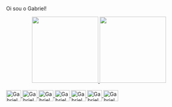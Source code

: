 Oi sou o Gabriel!

<div align="center">
  <a href="https://github.com/Gabriel-Barth">  
<img height="180em" src="https://github-readme-stats.vercel.app/api?username=Gabriel-Barth&show_icons=true&theme=tokyonight&include_all_commits=true&count_private=true">
  <img height="180em" src="https://github-readme-stats.vercel.app/api/top-langs/?username=Gabriel-Barth&layout=compact&langs_count=7&theme=tokyonight">
</div>
<div style="display: inline_block"><br>
  <img align="center" alt="Gabriel_c#" height="30" width="40" src="https://cdn.jsdelivr.net/gh/devicons/devicon/icons/csharp/csharp-original.svg">
    <img align="center" alt="Gabriel_Sass" height="30" width="40" src="https://cdn.jsdelivr.net/gh/devicons/devicon/icons/sass/sass-original.svg" >
  <img align="center" alt="Gabriel_node" height="30" width="40" src="https://cdn.jsdelivr.net/gh/devicons/devicon/icons/nodejs/nodejs-original.svg" >
  <img align="center" alt="Gabriel_Js" height="30" width="40" src= "https://cdn.jsdelivr.net/gh/devicons/devicon/icons/javascript/javascript-original.svg">
  <img align="center" alt="Gabriel_css" height="30" width="40" src= "https://cdn.jsdelivr.net/gh/devicons/devicon/icons/css3/css3-original-wordmark.svg">
  <img align="center" alt="Gabriel_git" height="30" width="40" src= "https://cdn.jsdelivr.net/gh/devicons/devicon/icons/git/git-original.svg">
  <img align="center" alt="Gabriel_git" height="30" width="40" src=   "https://cdn.jsdelivr.net/gh/devicons/devicon/icons/react/react-original.svg">
  

  </div>
